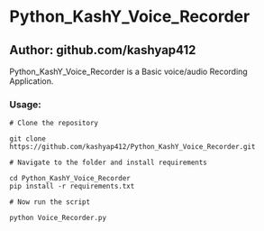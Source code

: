 # Python_KashY_Voice_Recorder

## Author: github.com/kashyap412

  Python_KashY_Voice_Recorder is a Basic voice/audio Recording Application.

### Usage:
```
# Clone the repository

git clone https://github.com/kashyap412/Python_KashY_Voice_Recorder.git

# Navigate to the folder and install requirements

cd Python_KashY_Voice_Recorder
pip install -r requirements.txt

# Now run the script

python Voice_Recorder.py

```
